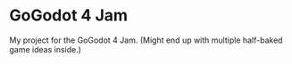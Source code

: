 # GoGodot 4 Jam
 My project for the GoGodot 4 Jam. (Might end up with multiple half-baked game ideas inside.)
